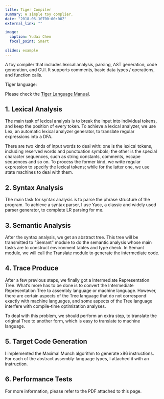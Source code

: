 ```yaml
---
title: Tiger Compiler
summary: A simple toy complier.
date: "2018-06-10T00:00:00Z"
external_link: ""

image:
  caption: Yudai Chen
  focal_point: Smart
  
slides: example
---
```

 A toy compiler that includes lexical analysis, parsing, AST generation, code generation, and GUI. It supports comments, basic data types / operations, and function calls. 

Tiger language:

Please check the [Tiger Language Manual](tiger.pdf).

## 1. Lexical Analysis

The main task of lexical analysis is to break the input into individual tokens, and keep the position of every token. To achieve a lexical analyzer, we use Lex, an automatic lexical analyzer generator, to translate regular expressions into a DFA. 

There are two kinds of input words to deal with: one is the lexical tokens, including reserved words and punctuation symbols; the other is the special character sequences, such as string constants, comments, escape sequences and so on. To process the former kind, we write regular expression to specify the lexical tokens; while for the latter one, we use state machines to deal with them. 

## 2. Syntax Analysis

The main task for syntax analysis is to parse the phrase structure of the program. To achieve a syntax parser, I use Yacc, a classic and widely used parser generator, to complete LR parsing for me.

## 3. Semantic Analysis

After the syntax analysis, we get an abstract tree. This tree will be transmitted to "Semant" module to do the semantic analysis whose main tasks are to construct environment tables and type check. In Semant module, we will call the Translate module to generate the intermediate code.

## 4. Trace Produce

After a few previous steps, we finally got a Intermediate Representation Tree. What’s more has to be done is to convert the Intermediate Representation Tree to assembly language or machine language. However, there are certain aspects of the Tree language that do not correspond exactly with machine languages, and some aspects of the Tree language interfere with compile-time optimization analyses. 

To deal with this problem, we should perform an extra step, to translate the original Tree to another form, which is easy to translate to machine language. 

## 5. Target Code Generation

I implemented the Maximal Munch algorithm to generate x86 instructions. For each of the abstract assembly-language types, I attached it with an instruction. 

## 6. Performance Tests

For more information, please refer to the PDF attached to this page.